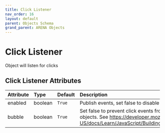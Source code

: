 ```yaml
---
title: Click Listener
nav_order: 16
layout: default
parent: Objects Schema
grand_parent: ARENA Objects
---
```


<!--CAUTION: This file is autogenerated from https://github.com/arenaxr/arena-schemas. Changes made here may be overwritten.-->


Click Listener
==============


Object will listen for clicks

Click Listener Attributes
--------------------------

|Attribute|Type|Default|Description|Required|
| :--- | :--- | :--- | :--- | :--- |
|enabled|boolean|```True```|Publish events, set false to disable|Yes|
|bubble|boolean|```True```|Set false to prevent click events from bubbling up to parent objects. See https://developer.mozilla.org/en-US/docs/Learn/JavaScript/Building_blocks/Events#event_bubbling|Yes|
